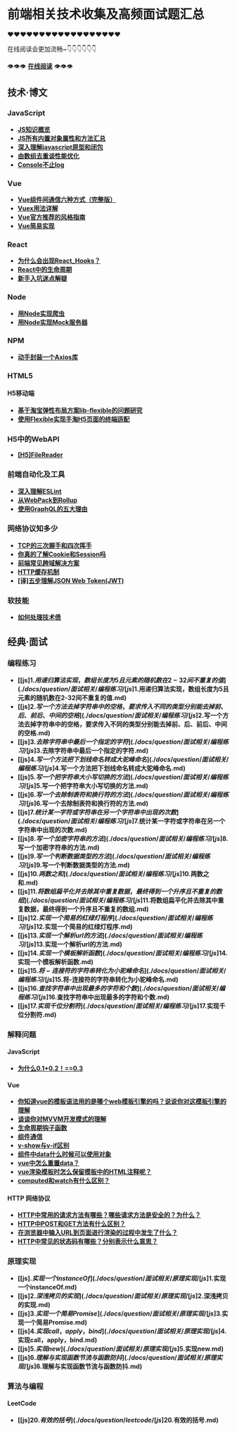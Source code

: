 # 前端相关技术收集及高频面试题汇总

❤❤❤❤❤❤❤❤❤❤❤❤❤❤❤❤❤❤

在线阅读会更加流畅~👇👇👇👇👇👇

👁👁👁 **[在线阅读](https://dancingtx.github.io/web_blog/)** 👁👁👁

## 技术·博文

### JavaScript

- **[JS知识概览](./docs/blog/JavaScript相关/JS知识概览.md)**
- **[JS所有内置对象属性和方法汇总](./docs/blog/JavaScript相关/JS所有内置对象属性和方法汇总.md)**
- **[深入理解javascript原型和闭包](./docs/blog/JavaScript相关/深入理解javascript原型和闭包.md)**
- **[由数组去重谈性能优化](./docs/blog/JavaScript相关/由数组去重谈性能优化.md)**
- **[Console不止log](./docs/blog/JavaScript相关/Console不止log.md)**

### Vue

- **[Vue组件间通信六种方式（完整版）](./docs/blog/Vue相关/Vue组件间通信六种方式（完整版）.md)**
- **[Vuex用法详解](./docs/blog/Vue相关/Vuex用法详解.md)**
- **[Vue官方推荐的风格指南](./docs/blog/Vue相关/Vue官方推荐的风格指南.md)**
- **[Vue简易实现](./docs/blog/Vue相关/Vue简易实现.md)**

### React
- **[为什么会出现React_Hooks？](./docs/blog/React相关/为什么会出现React_Hooks？.md)**
- **[React中的生命周期](./docs/blog/React相关/React中的生命周期.md)**
- **[新手入坑迷点解疑](./docs/blog/React相关/新手入坑迷点解疑.md)**

### Node
- **[用Node实现爬虫](./docs/blog/Node相关/用Node实现爬虫.md)**
- **[用Node实现Mock服务器](./docs/blog/Node相关/用Node实现Mock服务器.md)**

### NPM
- **[动手封装一个Axios库](./docs/blog/NPM相关/动手封装一个Axios库.md)**

### HTML5

#### H5移动端

- **[基于淘宝弹性布局方案lib-flexible的问题研究](./docs/blog/HTML5相关/H5移动端/基于淘宝弹性布局方案lib-flexible的问题研究.md)**
- **[使用Flexible实现手淘H5页面的终端适配](./docs/blog/HTML5相关/H5移动端/使用Flexible实现手淘H5页面的终端适配.md)**

### H5中的WebAPI

- **[[H5]FileReader](./docs/blog/HTML5相关/H5中的WebAPI/[H5]FileReader.md)**

### 前端自动化及工具

- **[深入理解ESLint](./docs/blog/前端自动化/深入理解ESLint.md)**
- **[从WebPack到Rollup](./docs/blog/前端自动化/从WebPack到Rollup.md)**
- **[使用GraphQL的五大理由](./docs/blog/前端自动化及工具/使用GraphQL的五大理由.md)**

### 网络协议知多少

- **[TCP的三次握手和四次挥手](./docs/blog/网络相关/TCP的三次握手和四次挥手.md)**
- **[你真的了解Cookie和Session吗](./docs/blog/网络相关/你真的了解Cookie和Session吗.md)**
- **[前端常见跨域解决方案](./docs/blog/网络相关/前端常见跨域解决方案.md)**
- **[HTTP缓存机制](./docs/blog/网络相关/HTTP缓存机制.md)**
- **[[译]五步理解JSON Web Token(JWT)](./docs/blog/网络相关/[译]五步理解JSONWebToken（JWT）.md)**

### 软技能

- **[如何处理技术债](./docs/blog/软技能/如何处理技术债.md)**

## 经典·面试

### 编程练习

- **[[js]$1.用递归算法实现，数组长度为5且元素的随机数在2-32间不重复的值](./docs/question/面试相关/编程练习/[js]$1.用递归算法实现，数组长度为5且元素的随机数在2-32间不重复的值.md)**
- **[[js]$2.写一个方法去掉字符串中的空格，要求传入不同的类型分别能去掉前、后、前后、中间的空格](./docs/question/面试相关/编程练习/[js]$2.写一个方法去掉字符串中的空格，要求传入不同的类型分别能去掉前、后、前后、中间的空格.md)**
- **[[js]$3.去除字符串中最后一个指定的字符](./docs/question/面试相关/编程练习/[js]$3.去除字符串中最后一个指定的字符.md)**
- **[[js]$4.写一个方法把下划线命名转成大驼峰命名](./docs/question/面试相关/编程练习/[js]$4.写一个方法把下划线命名转成大驼峰命名.md)**
- **[[js]$5.写一个把字符串大小写切换的方法](./docs/question/面试相关/编程练习/[js]$5.写一个把字符串大小写切换的方法.md)**
- **[[js]$6.写一个去除制表符和换行符的方法](./docs/question/面试相关/编程练习/[js]$6.写一个去除制表符和换行符的方法.md)**
- **[[js]$7.统计某一字符或字符串在另一个字符串中出现的次数](./docs/question/面试相关/编程练习/[js]$7.统计某一字符或字符串在另一个字符串中出现的次数.md)**
- **[[js]$8.写一个加密字符串的方法](./docs/question/面试相关/编程练习/[js]$8.写一个加密字符串的方法.md)**
- **[[js]$9.写一个判断数据类型的方法](./docs/question/面试相关/编程练习/[js]$9.写一个判断数据类型的方法.md)**
- **[[js]$10.两数之和](./docs/question/面试相关/编程练习/[js]$10.两数之和.md)**
- **[[js]$11.将数组扁平化并去除其中重复数据，最终得到一个升序且不重复的数组](./docs/question/面试相关/编程练习/[js]$11.将数组扁平化并去除其中重复数据，最终得到一个升序且不重复的数组.md)**
- **[[js]$12.实现一个简易的红绿灯程序](./docs/question/面试相关/编程练习/[js]$12.实现一个简易的红绿灯程序.md)**
- **[[js]$13.实现一个解析url的方法](./docs/question/面试相关/编程练习/[js]$13.实现一个解析url的方法.md)**
- **[[js]$14.实现一个模板解析函数](./docs/question/面试相关/编程练习/[js]$14.实现一个模板解析函数.md)**
- **[[js]$15.将-连接符的字符串转化为小驼峰命名](./docs/question/面试相关/编程练习/[js]$15.将-连接符的字符串转化为小驼峰命名.md)**
- **[[js]$16.查找字符串中出现最多的字符和个数](./docs/question/面试相关/编程练习/[js]$16.查找字符串中出现最多的字符和个数.md)**
- **[[js]$17.实现千位分割符](./docs/question/面试相关/编程练习/[js]$17.实现千位分割符.md)**

### 解释问题

#### JavaScript

- **[为什么0.1+0.2！==0.3](./docs/question/面试相关/解释问题/JavaScript面试题/为什么0.1+0.2！==0.3.md)**

#### Vue

- **[你知道vue的模板语法用的是哪个web模板引擎的吗？说说你对这模板引擎的理解](./docs/question/面试相关/解释问题/Vue面试题/你知道vue的模板语法用的是哪个web模板引擎的吗？说说你对这模板引擎的理解.md)**
- **[谈谈你对MVVM开发模式的理解](./docs/question/面试相关/解释问题/Vue面试题/谈谈你对MVVM开发模式的理解.md)**
- **[生命周期钩子函数](./docs/question/面试相关/解释问题/Vue面试题/生命周期钩子函数.md)**
- **[组件通信](./docs/question/面试相关/解释问题/Vue面试题/组件通信.md)**
- **[v-show与v-if区别](./docs/question/面试相关/解释问题/Vue面试题/v-show与v-if区别.md)**
- **[组件中data什么时候可以使用对象](./docs/question/面试相关/解释问题/Vue面试题/组件中data什么时候可以使用对象.md)**
- **[vue中怎么重置data？](./docs/question/面试相关/解释问题/Vue面试题/vue中怎么重置data？.md)**
- **[vue渲染模板时怎么保留模板中的HTML注释呢？](./docs/question/面试相关/解释问题/Vue面试题/vue渲染模板时怎么保留模板中的HTML注释呢？.md)**
- **[computed和watch有什么区别？](./docs/question/面试相关/解释问题/Vue面试题/computed和watch有什么区别？.md)**

#### HTTP 网络协议

- **[HTTP中常用的请求方法有哪些？哪些请求方法是安全的？为什么？](./docs/question/面试相关/解释问题/网络面试题/HTTP中常用的请求方法有哪些？哪些请求方法是安全的？为什么？.md)**
- **[HTTP中POST和GET方法有什么区别？](./docs/question/面试相关/解释问题/网络面试题/HTTP中POST和GET方法有什么区别？.md)**
- **[在浏览器中输入URL到页面进行渲染的过程中发生了什么？](./docs/question/面试相关/解释问题/网络面试题/在浏览器中输入URL到页面进行渲染的过程中发生了什么？.md)**
- **[HTTP中常见的状态码有哪些？分别表示什么意思？](./docs/question/面试相关/解释问题/网络面试题/HTTP中常见的状态码有哪些？分别表示什么意思？.md)**

### 原理实现

- **[[js]$.实现一个instanceOf](./docs/question/面试相关/原理实现/[js]$1.实现一个instanceOf.md)**
- **[[js]$2.深浅拷贝的实现](./docs/question/面试相关/原理实现/[js]$2.深浅拷贝的实现.md)**
- **[[js]$3.实现一个简易Promise](./docs/question/面试相关/原理实现/[js]$3.实现一个简易Promise.md)**
- **[[js]$4.实现call，apply，bind](./docs/question/面试相关/原理实现/[js]$4.实现call，apply，bind.md)**
- **[[js]$5.实现new](./docs/question/面试相关/原理实现/[js]$5.实现new.md)**
- **[[js]$6.理解与实现函数节流与函数防抖](./docs/question/面试相关/原理实现/[js]$6.理解与实现函数节流与函数防抖.md)**

### 算法与编程

#### LeetCode

- **[[js]$20.有效的括号](./docs/question/leetcode/[js]$20.有效的括号.md)**
